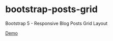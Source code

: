 # bootstrap-posts-grid
Bootstrap 5 - Responsive Blog Posts Grid Layout

[Demo](https://skcals.github.io/bootstrap-posts-grid/)
